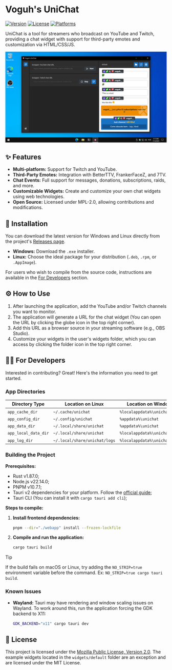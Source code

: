 # Voguh's UniChat

[![Version](https://img.shields.io/badge/version-v0.2.0--rc.3-blue)](https://github.com/voguh/unichat/releases)
[![License](https://img.shields.io/badge/license-MPL--2.0-green)](./LICENSE)
[![Platforms](https://img.shields.io/badge/platform-windows%20%7C%20linux-lightgrey)]()

UniChat is a tool for streamers who broadcast on YouTube and Twitch, providing a chat widget with support for third-party emotes and customization via HTML/CSS/JS.

<p align="center">
  <img src="docs/screenshot1.png" alt="UniChat Screenshot" width="600"/>
</p>


## ✨ Features

- **Multi-platform:** Support for Twitch and YouTube.
- **Third-Party Emotes:** Integration with BetterTTV, FrankerFaceZ, and 7TV.
- **Chat Events:** Full support for messages, donations, subscriptions, raids, and more.
- **Customizable Widgets:** Create and customize your own chat widgets using web technologies.
- **Open Source:** Licensed under MPL-2.0, allowing contributions and modifications.


## 🚀 Installation

You can download the latest version for Windows and Linux directly from the project's [Releases page](https://github.com/voguh/unichat/releases).

-   **Windows:** Download the `.exe` installer.
-   **Linux:** Choose the ideal package for your distribution (`.deb`, `.rpm`, or `.AppImage`).

For users who wish to compile from the source code, instructions are available in the [For Developers](#-for-developers) section.


## ⚙️ How to Use

1.  After launching the application, add the YouTube and/or Twitch channels you want to monitor.
2.  The application will generate a URL for the chat widget (You can open the URL by clicking the globe icon in the top right corner).
3.  Add this URL as a browser source in your streaming software (e.g., OBS Studio).
4.  Customize your widgets in the user's widgets folder, which you can access by clicking the folder icon in the top right corner.


## 👨‍💻 For Developers

Interested in contributing? Great! Here's the information you need to get started.

### App Directories

| Directory Type       | Location on Linux             | Location on Windows           |
|----------------------|-------------------------------|-------------------------------|
| `app_cache_dir`      | `~/.cache/unichat`            | `%localappdata%\unichat`      |
| `app_config_dir`     | `~/.config/unichat`           | `%appdata%\unichat`           |
| `app_data_dir`       | `~/.local/share/unichat`      | `%appdata%\unichat`           |
| `app_local_data_dir` | `~/.local/share/unichat`      | `%localappdata%\unichat`      |
| `app_log_dir`        | `~/.local/share/unichat/logs` | `%localappdata%\unichat\logs` |

### Building the Project

**Prerequisites:**
- Rust v1.87.0;
- Node.js v22.14.0;
- PNPM v10.7.1;
- Tauri v2 dependencies for your platform. Follow the [official guide](https://v2.tauri.app/start/prerequisites/);
- Tauri CLI (You can install it with `cargo tauri add cli`);

**Steps to compile:**

1.  **Install frontend dependencies:**
    ```sh
    pnpm --dir="./webapp" install --frozen-lockfile
    ```

2.  **Compile and run the application:**
    ```sh
    cargo tauri build
    ```

> [!TIP]
> If the build fails on macOS or Linux, try adding the `NO_STRIP=true` environment variable before the command. Ex: `NO_STRIP=true cargo tauri build`.

### Known Issues

-   **Wayland:** Tauri may have rendering and window scaling issues on Wayland. To work around this, run the application forcing the GDK backend to X11:
    ```sh
    GDK_BACKEND="x11" cargo tauri dev
    ```


## 📜 License

This project is licensed under the [Mozilla Public License, Version 2.0](./LICENSE). The example widgets located in the `widgets/default` folder are an exception and are licensed under the MIT License.
